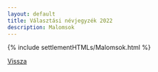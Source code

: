 ```yaml
---
layout: default
title: Választási névjegyzék 2022
description: Malomsok
---
```


{% include settlementHTMLs/Malomsok.html %}

[Vissza](./)